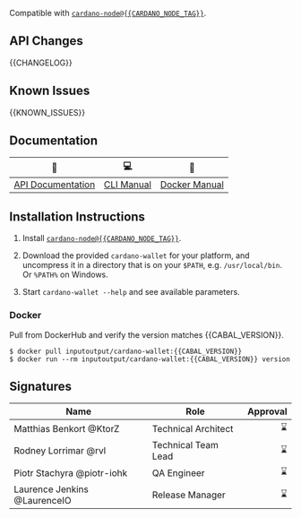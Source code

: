 <!-- Short optional summary -->

Compatible with [`cardano-node@{{CARDANO_NODE_TAG}}`](https://github.com/input-output-hk/cardano-node/releases/tag/{{CARDANO_NODE_TAG}}).


## API Changes

<!-- Copy-paste most recent diff excerpt from https://bump.sh/doc/cardano-wallet-diff/changes -->


<!-- A CHANGELOG, organized in three sections:

 - New Features
 - Improvements
 - Resolved Issues

-->

{{CHANGELOG}}

## Known Issues

<!-- Bugs known at the moment of the release, or discovered after and not fixed -->

{{KNOWN_ISSUES}}

## Documentation

<!-- A snapshot of the documentation at the time of releasing. -->

| :closed_book: | :computer: | :whale: |
| -- | -- | -- |
| [API Documentation](https://input-output-hk.github.io/cardano-wallet/api/{{GIT_TAG}}) | [CLI Manual](https://github.com/input-output-hk/cardano-wallet/wiki/Wallet-command-line-interface/{{WIKI_COMMIT}}) | [Docker Manual](https://github.com/input-output-hk/cardano-wallet/wiki/Docker/{{WIKI_COMMIT}}) |

## Installation Instructions

<!-- Specific installation steps for this particular release. This should
basically captures whatever is currently available on the repository at
the moment of releasing. -->

1. Install [`cardano-node@{{CARDANO_NODE_TAG}}`](https://github.com/input-output-hk/cardano-node/releases/tag/{{CARDANO_NODE_TAG}}).

2. Download the provided `cardano-wallet` for your platform, and uncompress it in a directory that is on your `$PATH`, e.g. `/usr/local/bin`. Or `%PATH%` on Windows.

3. Start `cardano-wallet --help` and see available parameters.

### Docker

Pull from DockerHub and verify the version matches {{CABAL_VERSION}}.

```
$ docker pull inputoutput/cardano-wallet:{{CABAL_VERSION}}
$ docker run --rm inputoutput/cardano-wallet:{{CABAL_VERSION}} version
```

## Signatures

<!-- Signatures of people responsible for the release -->

Name                           | Role                | Approval
---                            | ---                 | ---:
Matthias Benkort @KtorZ        | Technical Architect | :hourglass:
Rodney Lorrimar @rvl           | Technical Team Lead | :hourglass:
Piotr Stachyra @piotr-iohk     | QA Engineer         | :hourglass:
Laurence Jenkins @LaurenceIO   | Release Manager     | :hourglass:

